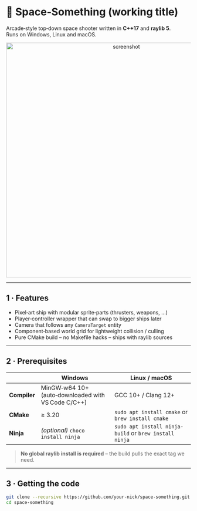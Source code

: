 # 🚀 Space‑Something (working title)

Arcade‑style top‑down space shooter written in **C++17** and **raylib 5**.  
Runs on Windows, Linux and macOS.

<p align="center">
  <img alt="screenshot" src="rsc/screenshots/ingame.gif" width="640">
</p>

---

## 1 · Features

* Pixel‑art ship with modular sprite‑parts (thrusters, weapons, …)
* Player‑controller wrapper that can swap to bigger ships later
* Camera that follows any `CameraTarget` entity
* Component‑based world grid for lightweight collision / culling
* Pure CMake build – no Makefile hacks – ships with raylib sources

---

## 2 · Prerequisites

|               | Windows                         | Linux / macOS                    |
|---------------|---------------------------------|----------------------------------|
| **Compiler**  | MinGW‑w64 10+ (auto‑downloaded with VS Code C/C++) | GCC 10+ / Clang 12+ |
| **CMake**     | ≥ 3.20                          | `sudo apt install cmake` or `brew install cmake` |
| **Ninja**     | *(optional)* `choco install ninja`  | `sudo apt install ninja-build` or `brew install ninja` |

> **No global raylib install is required** – the build pulls the exact tag we need.

---

## 3 · Getting the code

```bash
git clone --recursive https://github.com/your‑nick/space‑something.git
cd space‑something
